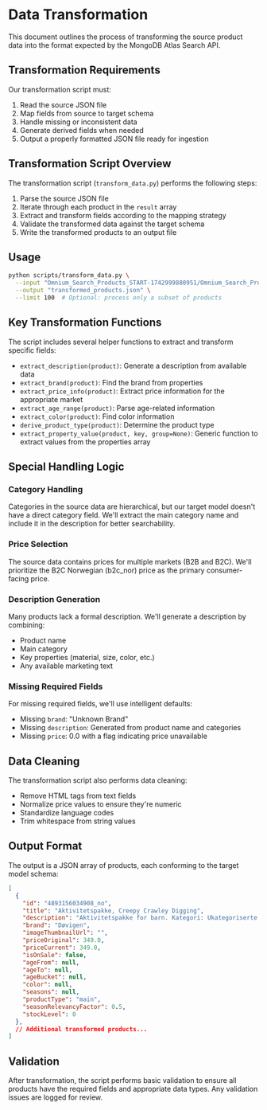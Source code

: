 # Data Transformation

This document outlines the process of transforming the source product data into the format expected by the MongoDB Atlas Search API.

## Transformation Requirements

Our transformation script must:

1. Read the source JSON file
2. Map fields from source to target schema
3. Handle missing or inconsistent data
4. Generate derived fields when needed
5. Output a properly formatted JSON file ready for ingestion

## Transformation Script Overview

The transformation script (`transform_data.py`) performs the following steps:

1. Parse the source JSON file
2. Iterate through each product in the `result` array
3. Extract and transform fields according to the mapping strategy
4. Validate the transformed data against the target schema
5. Write the transformed products to an output file

## Usage

```bash
python scripts/transform_data.py \
  --input "Omnium_Search_Products_START-1742999880951/Omnium_Search_Products_START-1742999880951.json" \
  --output "transformed_products.json" \
  --limit 100  # Optional: process only a subset of products
```

## Key Transformation Functions

The script includes several helper functions to extract and transform specific fields:

- `extract_description(product)`: Generate a description from available data
- `extract_brand(product)`: Find the brand from properties
- `extract_price_info(product)`: Extract price information for the appropriate market
- `extract_age_range(product)`: Parse age-related information
- `extract_color(product)`: Find color information
- `derive_product_type(product)`: Determine the product type
- `extract_property_value(product, key, group=None)`: Generic function to extract values from the properties array

## Special Handling Logic

### Category Handling

Categories in the source data are hierarchical, but our target model doesn't have a direct category field. We'll extract the main category name and include it in the description for better searchability.

### Price Selection

The source data contains prices for multiple markets (B2B and B2C). We'll prioritize the B2C Norwegian (b2c_nor) price as the primary consumer-facing price.

### Description Generation

Many products lack a formal description. We'll generate a description by combining:
- Product name
- Main category
- Key properties (material, size, color, etc.)
- Any available marketing text

### Missing Required Fields

For missing required fields, we'll use intelligent defaults:
- Missing `brand`: "Unknown Brand"
- Missing `description`: Generated from product name and categories
- Missing `price`: 0.0 with a flag indicating price unavailable

## Data Cleaning

The transformation script also performs data cleaning:
- Remove HTML tags from text fields
- Normalize price values to ensure they're numeric
- Standardize language codes
- Trim whitespace from string values

## Output Format

The output is a JSON array of products, each conforming to the target model schema:

```json
[
  {
    "id": "4893156034908_no",
    "title": "Aktivitetspakke, Creepy Crawley Digging",
    "description": "Aktivitetspakke for barn. Kategori: Ukategoriserte (INNKJØP). Leverandør: Døvigen.",
    "brand": "Døvigen",
    "imageThumbnailUrl": "",
    "priceOriginal": 349.0,
    "priceCurrent": 349.0,
    "isOnSale": false,
    "ageFrom": null,
    "ageTo": null,
    "ageBucket": null,
    "color": null,
    "seasons": null,
    "productType": "main",
    "seasonRelevancyFactor": 0.5,
    "stockLevel": 0
  },
  // Additional transformed products...
]
```

## Validation

After transformation, the script performs basic validation to ensure all products have the required fields and appropriate data types. Any validation issues are logged for review.

